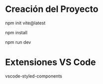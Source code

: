 # Creación del Proyecto

npm init vite@latest

npm install

npm run dev


# Extensiones VS Code

vscode-styled-components